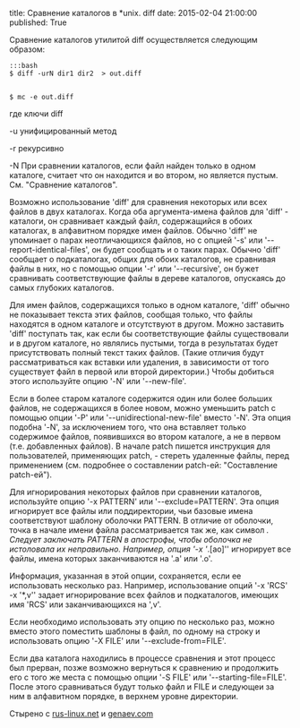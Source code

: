 title: Сравнение каталогов в *unix. diff
date: 2015-02-04 21:00:00
published: True

Сравнение каталогов утилитой diff осуществляется следующим образом:

	:::bash
	$ diff -urN dir1 dir2  > out.diff


	$ mc -e out.diff

где
ключи diff

-u унифицированный метод

-r рекурсивно 

-N При сравнении каталогов, если файл найден только в одном каталоге, считает что он находится и во втором, но является пустым. См. "Сравнение каталогов". 

 Возможно использование 'diff' для сравнения некоторых или всех файлов в двух каталогах. Когда оба аргумента-имена файлов для 'diff' ­ каталоги, он сравнивает каждый файл, содержащийся в обоих каталогах, в алфавитном порядке имен файлов. Обычно 'diff' не упоминает о парах неотличающихся файлов, но с опцией '-s' или '--report-identical-files', он будет сообщать и о таких парах. Обычно 'diff' сообщает о подкаталогах, общих для обоих каталогов, не сравнивая файлы в них, но с помощью опции '-r' или '--recursive', он бужет сравнивать соответствующие файлы в дереве каталогов, опускаясь до самых глубоких каталогов.

Для имен файлов, содержащихся только в одном каталоге, 'diff' обычно не показывает текста этих файлов, сообщая только, что файлы находятся в одном каталоге и отсутствуют в другом. Можно заставить 'diff' поступать так, как если бы соответствующие файлы существовали и в другом каталоге, но являлись пустыми, тогда в результатах будет присутствовать полный текст таких файлов. (Такие отличия будут рассматриваться как вставки или удаления, в зависимости от того существует файл в первой или второй директории.) Чтобы добиться этого используйте опцию '-N' или '--new-file'.

Если в более старом каталоге содержится один или более больших файлов, не содержащихся в более новом, можно уменьшить patch с помощью опции '-P' или '--unidirectional-new-file' вместо '-N'. Эта опция подобна '-N', за исключением того, что она вставляет только содержимое файлов, появившихся во втором каталоге, а не в первом (т.е. добавленных файлов). В начале patch пишется инструкция для пользователей, применяющих patch, - стереть удаленные файлы, перед применением (см. подробнее о составлении patch-ей: "Составление patch-ей").

Для игнорирования некоторых файлов при сравнении каталогов, используйте опцию '-x PATTERN' или '--exclude=PATTERN'. Эта опция игнорирует все файлы или поддиректории, чьи базовые имена соответствуют шаблону оболочки PATTERN. В отличие от оболочки, точка в начале имени файла рассматривается так же, как символ *. Следует заключать PATTERN в апострофы, чтобы оболочка не истоловала их неправильно. Например, опция '-x '*.[ao]'' игнорирует все файлы, имена которых заканчиваются на '.a' или '.o'.

Информация, указанная в этой опции, сохраняется, если ее использовать несколько раз. Например, использование опций '-x 'RCS' -x '*,v'' задает игнорирование всех файлов и подкаталогов, имеющих имя 'RCS' или заканчивающихся на ',v'.

Если необходимо использовать эту опцию по несколько раз, можно вместо этого поместить шаблоны в файл, по одному на строку и использовать опцию '-X FILE' или '--exclude-from=FILE'.

Если два каталога находились в процессе сравнения и этот процесс был прерван, позже возможно вернуться к сравнению и продолжить его с того же места с помощью опции '-S FILE' или '--starting-file=FILE'. После этого сравниваться будут только файл и FILE и следующеи за ним в алфавитном порядке, в верхнем уровне директории.


Стырено с [rus-linux.net](http://rus-linux.net) и [genaev.com](http://genaev.com)
